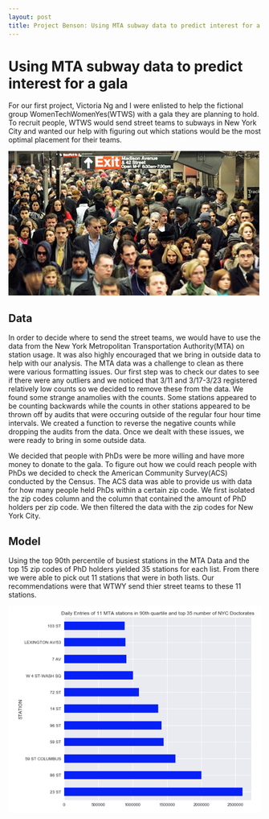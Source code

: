 ```yaml
---
layout: post
title: Project Benson: Using MTA subway data to predict interest for a gala
---
```


# Using MTA subway data to predict interest for a gala
For our first project, Victoria Ng and I were enlisted to help the fictional group WomenTechWomenYes(WTWS) with a gala they are planning to hold. To recruit people, WTWS would send street teams to subways in New York City and wanted our help with figuring out which stations would be the most optimal placement for their teams. 

![Graphic](/images/subwaycrowded.jpg "crowded subway")

## Data
In order to decide where to send the street teams, we would have to use the data from the New York Metropolitan Transportation Authority(MTA) on station usage. It was also highly encouraged that we bring in outside data to help with our analysis. The MTA data was a challenge to clean as there were various formatting issues. Our first step was to check our dates to see if there were any outliers and we noticed that 3/11 and 3/17-3/23 registered relatively low counts so we decided to remove these from the data. We found some strange anamolies with the counts. Some stations appeared to be counting backwards while the counts in other stations appeared to be thrown off by audits that were occuring outside of the regular four hour time intervals. We created a function to reverse the negative counts while dropping the audits from the data. Once we dealt with these issues, we were ready to bring in some outside data.

We decided that people with PhDs were be more willing and have more money to donate to the gala. To figure out how we could reach people with PhDs we decided to check the American Community Survey(ACS) conducted by the Census. The ACS data was able to provide us with data for how many people held PhDs within a certain zip code. We first isolated the zip codes column and the column that contained the amount of PhD holders per zip code. We then filtered the data with the zip codes for New York City.

## Model

Using the top 90th percentile of busiest stations in the MTA Data and the top 15 zip codes of PhD holders yielded 35 stations for each list. From there we were able to pick out 11 stations that were in both lists. Our recommendations were that WTWY send thier street teams to these 11 stations.

![Graph](/images/blue_bars.png "barh graph")